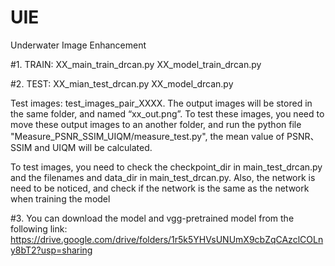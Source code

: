 # UIE
Underwater Image Enhancement


#1. TRAIN:
XX_main_train_drcan.py
XX_model_train_drcan.py

#2. TEST:
XX_mian_test_drcan.py
XX_model_drcan.py

Test images: test_images_pair_XXXX.
The output images will be stored in the same folder, and named “xx_out.png”.
To test these images, you need to move these output images to an another folder, and run the python file "Measure_PSNR_SSIM_UIQM/measure_test.py", the mean value of PSNR、SSIM and UIQM will be calculated.

To test images, you need to check the checkpoint_dir in main_test_drcan.py and the filenames and data_dir in main_test_drcan.py. Also, the network is need to be noticed, and check if the network is the same as the network when training the model

#3.
You can download the model and vgg-pretrained model from the following link: https://drive.google.com/drive/folders/1r5k5YHVsUNUmX9cbZqCAzclCOLny8bT2?usp=sharing


